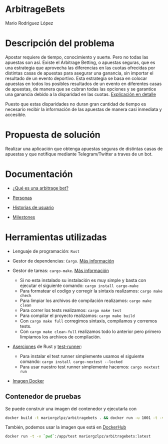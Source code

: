 # ArbitrageBets
Mario Rodríguez López

# Descripción del problema

Apostar requiere de tiempo, conocimiento y suerte. Pero no todas las apuestas son así. Existe el Arbitrage Betting, o apuestas seguras, que es una estrategia que aprovecha las diferencias en las cuotas ofrecidas por distintas casas de apuestas para asegurar una ganancia, sin importar el resultado de un evento deportivo. Esta estrategia se basa en colocar apuestas en todos los posibles resultados de un evento en diferentes casas de apuestas, de manera que se cubran todas las opciones y se garantice una ganancia debido a la disparidad en las cuotas.
[Explicación en detalle](https://oddspedia.com/es/apuestas/estrategias/arbitrage-betting)

Puesto que estas disparidades no duran gran cantidad de tiempo es necesario recibir la información de las apuestas de manera casi inmediata y accesible.

# Propuesta de solución

Realizar una aplicación que obtenga apuestas seguras de distintas casas de apuestas y que notifique mediante Telegram/Twitter a traves de un bot.

# Documentación 

- [¿Qué es una arbitrage bet?](docs/arbitrage_bet.md)

- [Personas](docs/user-jorneys.md)

- [Historias de usuario](docs/user-stories.md)

- [Milestones](docs/milestones.md)

# Herramientas utilizadas

- Lenguaje de programación: `Rust`

- Gestor de dependencias: `Cargo`. [Más información](docs/gestor-dependencias.md)

- Gestor de tareas: `cargo-make`. [Más información](docs/gestor-tareas.md)
    - Si no esta instalado su instalación es muy simple y basta con ejecutar el siguiente comando:
    `cargo install cargo-make`
    - Para formatear el codigo y corregir la sintaxis realizamos: `cargo make check`
    - Para limpiar los archivos de compilación realizamos: `cargo make clean`
    - Para correr los tests realizamos: `cargo make test`
    - Para compilar el proyecto realizamos: `cargo make build`
    - Con `cargo make full` corregimos sintaxis, compilamos y corremos tests.
    - Con `cargo make clean-full` realizamos todo lo anterior pero primero limpiamos los archivos de compilación.

- [Aserciones](docs/herramientas-test-aserciones.md) de Rust y [test-runner](docs/herramientas-test-testrunners.md): 
    - Para instalar el test runner simplemente usamos el siguiente comando:
    `cargo install cargo-nextest --locked`
    - Para usar nuestro test runner simplemente hacemos: `cargo nextest run`

- [Imagen Docker](docs/imagen-docker.md)
    
## Contenedor de pruebas

Se puede construir una imagen del contenedor y ejecutarla con

```bash
docker build -t mariorgzlpz/arbitragebets . && docker run -u 1001 -t -v `pwd`:/app/test mariorgzlpz/arbitragebets
```

También, podemos usar la imagen que está en [DockerHub](https://hub.docker.com/r/mariorgzlpz/arbitragebets)

```bash
docker run -t -v `pwd`:/app/test mariorgzlpz/arbitragebets:latest
```